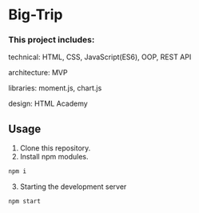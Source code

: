 # Big-Trip
### This project includes:

technical: HTML, CSS, JavaScript(ES6), OOP, REST API

architecture: MVP

libraries: moment.js, chart.js

design: HTML Academy

## Usage
1. Clone this repository.
2. Install npm modules.
```bash
npm i
```
3. Starting the development server
```bash
npm start
```

